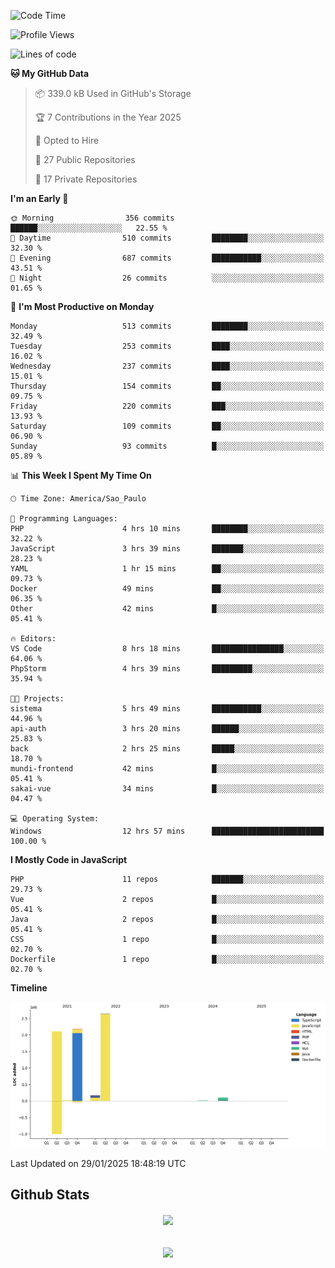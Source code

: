  
<!--START_SECTION:waka-->
![Code Time](http://img.shields.io/badge/Code%20Time-1%2C767%20hrs%206%20mins-blue)

![Profile Views](http://img.shields.io/badge/Profile%20Views-5-blue)

![Lines of code](https://img.shields.io/badge/From%20Hello%20World%20I%27ve%20Written-7.2%20million%20lines%20of%20code-blue)

**🐱 My GitHub Data** 

> 📦 339.0 kB Used in GitHub's Storage 
 > 
> 🏆 7 Contributions in the Year 2025
 > 
> 💼 Opted to Hire
 > 
> 📜 27 Public Repositories 
 > 
> 🔑 17 Private Repositories 
 > 
**I'm an Early 🐤** 

```text
🌞 Morning                356 commits         ██████░░░░░░░░░░░░░░░░░░░   22.55 % 
🌆 Daytime                510 commits         ████████░░░░░░░░░░░░░░░░░   32.30 % 
🌃 Evening                687 commits         ███████████░░░░░░░░░░░░░░   43.51 % 
🌙 Night                  26 commits          ░░░░░░░░░░░░░░░░░░░░░░░░░   01.65 % 
```
📅 **I'm Most Productive on Monday** 

```text
Monday                   513 commits         ████████░░░░░░░░░░░░░░░░░   32.49 % 
Tuesday                  253 commits         ████░░░░░░░░░░░░░░░░░░░░░   16.02 % 
Wednesday                237 commits         ████░░░░░░░░░░░░░░░░░░░░░   15.01 % 
Thursday                 154 commits         ██░░░░░░░░░░░░░░░░░░░░░░░   09.75 % 
Friday                   220 commits         ███░░░░░░░░░░░░░░░░░░░░░░   13.93 % 
Saturday                 109 commits         ██░░░░░░░░░░░░░░░░░░░░░░░   06.90 % 
Sunday                   93 commits          █░░░░░░░░░░░░░░░░░░░░░░░░   05.89 % 
```


📊 **This Week I Spent My Time On** 

```text
🕑︎ Time Zone: America/Sao_Paulo

💬 Programming Languages: 
PHP                      4 hrs 10 mins       ████████░░░░░░░░░░░░░░░░░   32.22 % 
JavaScript               3 hrs 39 mins       ███████░░░░░░░░░░░░░░░░░░   28.23 % 
YAML                     1 hr 15 mins        ██░░░░░░░░░░░░░░░░░░░░░░░   09.73 % 
Docker                   49 mins             ██░░░░░░░░░░░░░░░░░░░░░░░   06.35 % 
Other                    42 mins             █░░░░░░░░░░░░░░░░░░░░░░░░   05.41 % 

🔥 Editors: 
VS Code                  8 hrs 18 mins       ████████████████░░░░░░░░░   64.06 % 
PhpStorm                 4 hrs 39 mins       █████████░░░░░░░░░░░░░░░░   35.94 % 

🐱‍💻 Projects: 
sistema                  5 hrs 49 mins       ███████████░░░░░░░░░░░░░░   44.96 % 
api-auth                 3 hrs 20 mins       ██████░░░░░░░░░░░░░░░░░░░   25.83 % 
back                     2 hrs 25 mins       █████░░░░░░░░░░░░░░░░░░░░   18.70 % 
mundi-frontend           42 mins             █░░░░░░░░░░░░░░░░░░░░░░░░   05.41 % 
sakai-vue                34 mins             █░░░░░░░░░░░░░░░░░░░░░░░░   04.47 % 

💻 Operating System: 
Windows                  12 hrs 57 mins      █████████████████████████   100.00 % 
```

**I Mostly Code in JavaScript** 

```text
PHP                      11 repos            ███████░░░░░░░░░░░░░░░░░░   29.73 % 
Vue                      2 repos             █░░░░░░░░░░░░░░░░░░░░░░░░   05.41 % 
Java                     2 repos             █░░░░░░░░░░░░░░░░░░░░░░░░   05.41 % 
CSS                      1 repo              █░░░░░░░░░░░░░░░░░░░░░░░░   02.70 % 
Dockerfile               1 repo              █░░░░░░░░░░░░░░░░░░░░░░░░   02.70 % 
```



**Timeline**

![Lines of Code chart](https://raw.githubusercontent.com/MaueDev/MaueDev/main/assets/bar_graph.png)


 Last Updated on 29/01/2025 18:48:19 UTC
<!--END_SECTION:waka-->

## Github Stats  
<div align="center"><img src="https://github-readme-stats.vercel.app/api/top-langs/?username=MaueDev&hide_border=true&layout=compact" align="center" /></div>  

<br/>  

<br/>  

<div align="center">
<img src="https://komarev.com/ghpvc/?username=MaueDev&&style=flat-square" align="center" />
</div>  
  
